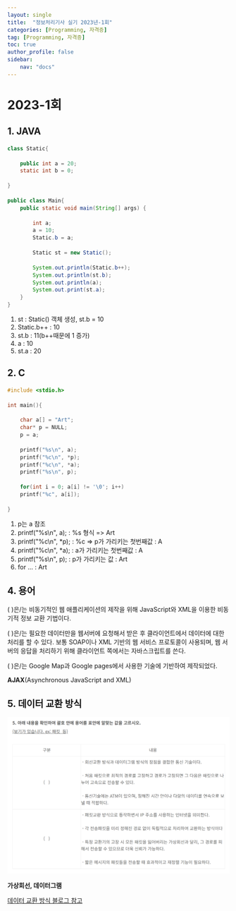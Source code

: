 ```yaml
---
layout: single
title:  "정보처리기사 실기 2023년-1회"
categories: [Programming, 자격증]
tag: [Programming, 자격증]
toc: true
author_profile: false
sidebar:
    nav: "docs"
---
```


# 2023-1회

## 1. JAVA

```java
class Static{
 
    public int a = 20;
    static int b = 0;
    
}
 
public class Main{
    public static void main(String[] args) {
        
        int a;
        a = 10;
        Static.b = a;
 
        Static st = new Static();
 
        System.out.println(Static.b++);
        System.out.println(st.b);
        System.out.println(a);
        System.out.print(st.a);
    }
}
```

1. st : Static() 객체 생성, st.b = 10
2. Static.b++ : 10
3. st.b : 11(b++때문에 1 증가)
4. a : 10
5. st.a : 20

## 2. C

```C
#include <stdio.h>
 
int main(){

    char a[] = "Art";
    char* p = NULL;
    p = a;
 
    printf("%s\n", a);
    printf("%c\n", *p);
    printf("%c\n", *a);
    printf("%s\n", p);
 
    for(int i = 0; a[i] != '\0'; i++)
    printf("%c", a[i]);
 
}
```

1. p는 a 참조
2. printf("%s\n", a); : %s 형식 => Art
3. printf("%c\n", *p); : %c => p가 가리키는 첫번째값 : A
4. printf("%c\n", *a); : a가 가리키는 첫번째값 : A
5. printf("%s\n", p); : p가 가리키는 값 : Art
6. for ... : Art

## 4. 용어

(  )은/는 비동기적인 웹 애플리케이션의 제작을 위해 JavaScript와 XML을 이용한 비동기적 정보 교환 기법이다.

(  )은/는 필요한 데이터만을 웹서버에 요청해서 받은 후 클라이언트에서 데이터에 대한 처리를 할 수 있다. 
보통 SOAP이나 XML 기반의 웹 서비스 프로토콜이 사용되며, 웹 서버의 응답을 처리하기 위해 클라이언트 쪽에서는 자바스크립트를 쓴다.

(  )은/는 Google Map과 Google pages에서 사용한 기술에 기반하여 제작되었다.

**AJAX**(Asynchronous JavaScript and XML)

## 5. 데이터 교환 방식

![image-20241014220541965](/images/2024-10-14-23년1회/image-20241014220541965.png)

**가상회선, 데이터그램**



[데이터 교환 방식 블로그 참고](https://tbbrother.tistory.com/entry/%EC%A0%95%EB%B3%B4%EC%B2%98%EB%A6%AC%EA%B8%B0%EC%82%AC-5%EA%B3%BC%EB%AA%A9-%EC%9A%94%EC%A0%90%EC%A0%95%EB%A6%AC-%EB%8D%B0%EC%9D%B4%ED%84%B0-%EA%B5%90%ED%99%98-%EB%B0%A9%EC%8B%9D)